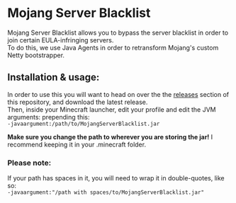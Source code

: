 # Mojang Server Blacklist
Mojang Server Blacklist allows you to bypass the server blacklist in order to join certain EULA-infringing servers.  
To do this, we use Java Agents in order to retransform Mojang's custom Netty bootstrapper.

## Installation &amp; usage:
In order to use this you will want to head on over the the [releases](https://github.com/supercheese200/MojangBlacklistBypass/releases) section of this repository, and download the latest release.  
Then, inside your Minecraft launcher, edit your profile and edit the JVM arguments: prepending this:  
`-javaargument:/path/to/MojangServerBlacklist.jar`

**Make sure you change the path to wherever you are storing the jar!** I recommend keeping it in your .minecraft folder.

### Please note:
If your path has spaces in it, you will need to wrap it in double-quotes, like so:  
`-javaargument:"/path with spaces/to/MojangServerBlacklist.jar"`
